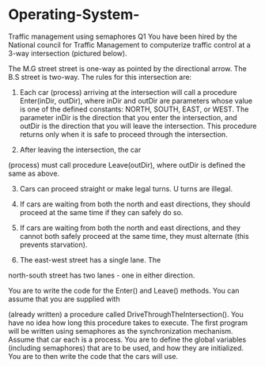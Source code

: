 # Operating-System-
Traffic management using semaphores
Q1 You have been hired by the National council for Traffic Management to computerize traffic control at a 3-way intersection (pictured below).









The M.G street street is one-way as pointed by the directional arrow. The B.S street is two-way. The rules for this intersection are:
1.	Each car (process) arriving at the intersection will call a procedure Enter(inDir, outDir), where inDir and outDir are parameters whose value is one of the defined constants: NORTH, SOUTH, EAST, or WEST. The parameter inDir is the direction that you enter the intersection, and outDir is the direction that you will leave the intersection. This procedure returns only when it is safe to proceed through the intersection.

2.	After  leaving  the  intersection,  the  car

(process) must call procedure Leave(outDir), where outDir is defined the same as above.

3.	Cars can proceed straight or make legal turns. U turns are illegal.

4.	If cars are waiting from both the north and east directions, they should proceed at the same time if they can safely do so.

5.	If cars are waiting from both the north and east directions, and they cannot both safely proceed at the same time, they must alternate (this prevents starvation).

6.	The east-west street has a single lane. The

north-south street has two lanes - one in either direction.

You are to write the code for the Enter() and Leave() methods. You can assume that you are supplied with

(already written) a procedure called DriveThroughTheIntersection(). You have no idea how long this procedure takes to execute. The first program will be written using semaphores as the synchronization mechanism. Assume that car each is a process. You are to define the global variables (including semaphores) that are to be used, and how they are initialized. You are to then write the code that the cars will use.

